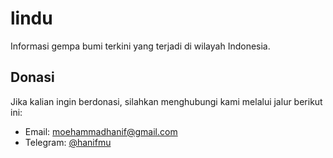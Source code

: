 # lindu

Informasi gempa bumi terkini yang terjadi di wilayah Indonesia.

## Donasi

Jika kalian ingin berdonasi, silahkan menghubungi kami melalui jalur berikut ini:

- Email: moehammadhanif@gmail.com
- Telegram: [@hanifmu](https://t.me/hanifmu)
